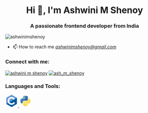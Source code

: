 <h1 align="center">Hi 👋, I'm Ashwini M Shenoy</h1>
<h3 align="center">A passionate frontend developer from India</h3>

<p align="left"> <img src="https://komarev.com/ghpvc/?username=ashwinimshenoy&label=Profile%20views&color=0e75b6&style=flat" alt="ashwinimshenoy" /> </p>

- 📫 How to reach me *ashwinimshenoy@gmail.com*

<h3 align="left">Connect with me:</h3>
<p align="left">
<a href="https://linkedin.com/in/ashwini m shenoy" target="blank"><img align="center" src="https://raw.githubusercontent.com/rahuldkjain/github-profile-readme-generator/master/src/images/icons/Social/linked-in-alt.svg" alt="ashwini m shenoy" height="30" width="40" /></a>
<a href="https://instagram.com/ash_m_shenoy" target="blank"><img align="center" src="https://raw.githubusercontent.com/rahuldkjain/github-profile-readme-generator/master/src/images/icons/Social/instagram.svg" alt="ash_m_shenoy" height="30" width="40" /></a>
</p>

<h3 align="left">Languages and Tools:</h3>
<p align="left"> <a href="https://www.cprogramming.com/" target="_blank" rel="noreferrer"> <img src="https://raw.githubusercontent.com/devicons/devicon/master/icons/c/c-original.svg" alt="c" width="40" height="40"/> </a> <a href="https://www.python.org" target="_blank" rel="noreferrer"> <img src="https://raw.githubusercontent.com/devicons/devicon/master/icons/python/python-original.svg" alt="python" width="40" height="40"/> </a> </p>
